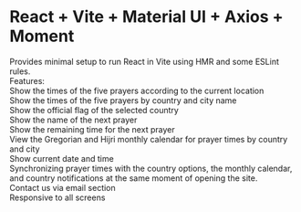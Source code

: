 # React + Vite + Material UI + Axios + Moment

Provides minimal setup to run React in Vite using HMR and some ESLint rules.\
Features:\
Show the times of the five prayers according to the current location\
Show the times of the five prayers by country and city name\
Show the official flag of the selected country\
Show the name of the next prayer\
Show the remaining time for the next prayer\
View the Gregorian and Hijri monthly calendar for prayer times by country and city\
Show current date and time\
Synchronizing prayer times with the country options, the monthly calendar, and country notifications at the same moment of opening the site.\
Contact us via email section\
Responsive to all screens
